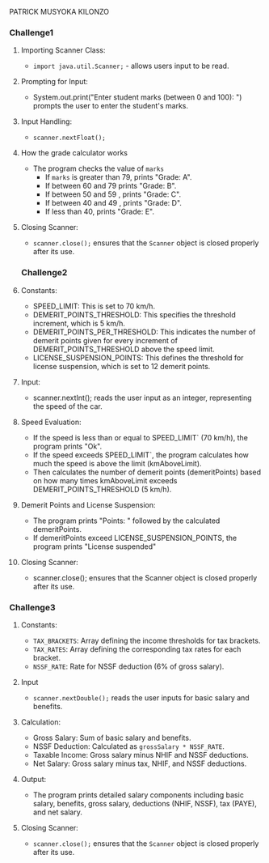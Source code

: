 PATRICK MUSYOKA KILONZO

### Challenge1

1. Importing Scanner Class:
   - `import java.util.Scanner;` - allows users input to be read.

2. Prompting for Input:
   - System.out.print("Enter student marks (between 0 and 100): ") prompts the user to enter the student's marks.

3. Input Handling:
   - `scanner.nextFloat();` 

4. How the grade calculator works
   - The program checks the value of `marks` 
     - If `marks` is greater than 79, prints "Grade: A".
     - If between 60 and 79  prints "Grade: B".
     - If between 50 and 59 , prints "Grade: C".
     - If between 40 and 49 , prints "Grade: D".
     - If less than 40, prints "Grade: E".

5. Closing Scanner:
   - `scanner.close();` ensures that the `Scanner` object is closed properly after its use.

   ### Challenge2

1. Constants:
   - SPEED_LIMIT: This is set to 70 km/h.
   - DEMERIT_POINTS_THRESHOLD: This specifies the threshold increment, which is 5 km/h.
   - DEMERIT_POINTS_PER_THRESHOLD: This indicates the number of demerit points given for every increment of DEMERIT_POINTS_THRESHOLD above the speed limit.
   - LICENSE_SUSPENSION_POINTS: This defines the threshold for license suspension, which is set to 12 demerit points.

2. Input:
   - scanner.nextInt(); reads the user input as an integer, representing the speed of the car.

3. Speed Evaluation:
   - If the speed is less than or equal to SPEED_LIMIT` (70 km/h), the program prints "Ok".
   - If the speed exceeds SPEED_LIMIT`, the program calculates how much the speed is above the limit (kmAboveLimit).
   - Then calculates the number of demerit points (demeritPoints) based on how many times kmAboveLimit exceeds DEMERIT_POINTS_THRESHOLD (5 km/h).

4. Demerit Points and License Suspension:
   - The program prints "Points: " followed by the calculated demeritPoints.
   - If demeritPoints exceed LICENSE_SUSPENSION_POINTS, the program prints "License suspended"
5. Closing Scanner:
   - scanner.close(); ensures that the Scanner object is closed properly after its use.

### Challenge3

1. Constants:
   - `TAX_BRACKETS`: Array defining the income thresholds for tax brackets.
   - `TAX_RATES`: Array defining the corresponding tax rates for each bracket.
   - `NSSF_RATE`: Rate for NSSF deduction (6% of gross salary).

2. Input
   - `scanner.nextDouble();` reads the user inputs for basic salary and benefits.

4. Calculation:
   - Gross Salary: Sum of basic salary and benefits.
   - NSSF Deduction: Calculated as `grossSalary * NSSF_RATE`.
   - Taxable Income: Gross salary minus NHIF and NSSF deductions.
   - Net Salary: Gross salary minus tax, NHIF, and NSSF deductions.

5. Output:
   - The program prints detailed salary components including basic salary, benefits, gross salary, deductions (NHIF, NSSF), tax (PAYE), and net salary.

6. Closing Scanner:
   - `scanner.close();` ensures that the `Scanner` object is closed properly after its use.


